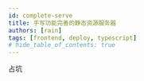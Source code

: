 ```yaml
---
id: complete-serve
title: 手写功能完善的静态资源服务器
authors: [rain]
tags: [frontend, deploy, typescript]
# hide_table_of_contents: true
---
```


占坑